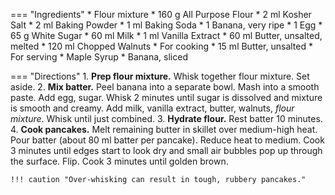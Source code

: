 === "Ingredients"
    * Flour mixture
        * 160 g All Purpose Flour
        * 2 ml Kosher Salt
        * 2 ml Baking Powder
        * 1 ml Baking Soda
    * 1 Banana, very ripe
    * 1 Egg
    * 65 g White Sugar
    * 60 ml Milk
    * 1 ml Vanilla Extract
    * 60 ml Butter, unsalted, melted
    * 120 ml Chopped Walnuts
    * For cooking
        * 15 ml Butter, unsalted
    * For serving
        * Maple Syrup
        * Banana, sliced

=== "Directions"
    1. **Prep flour mixture.** Whisk together flour mixture. Set aside.
    2. **Mix batter.** Peel banana into a separate bowl. Mash into a smooth paste. Add egg, sugar. Whisk 2 minutes until sugar is dissolved and mixture is smooth and creamy. Add milk, vanilla extract, butter, walnuts, *flour mixture*. Whisk until just combined.
    3. **Hydrate flour.** Rest batter 10 minutes.
    4. **Cook pancakes.** Melt remaining butter in skillet over medium-high heat. Pour batter (about 80 ml batter per pancake). Reduce heat to medium. Cook 3 minutes until edges start to look dry and small air bubbles pop up through the surface. Flip. Cook 3 minutes until golden brown.

    !!! caution "Over-whisking can result in tough, rubbery pancakes."

[^1]:
    Mitzewich, John. ["Banana Bread Pancakes – Based on a True Story"](https://foodwishes.blogspot.com/2020/10/banana-bread-pancakes-based-on-true.html). Food Wishes. 6 October 2020. Accessed October 2020.

